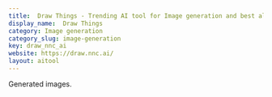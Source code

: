 ```yaml
---
title:  Draw Things - Trending AI tool for Image generation and best alternatives
display_name:  Draw Things
category: Image generation
category_slug: image-generation
key: draw_nnc_ai
website: https://draw.nnc.ai/
layout: aitool
---
```


Generated images.
